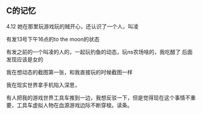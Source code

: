 ## C的记忆

4.12 她在那里玩游戏玩的贼开心，还认识了一个人，叫凌

有发13号下午16点的to the moon的状态

有发之前的一个叫凌的人的，一起玩钓鱼的动态，玩ns农场啥的，我吃醋了 后面发现应该是女的

我在想动态的截图第一张，和我直接玩的时候截图一样

我在现实世界拿手机陷入深思，

有人把我的游戏世界工具车推到一边，我想反驳一下，但是觉得现在这个事情不重要，工具车虚拟人物在血源游戏边际不断穿梭。读条。
